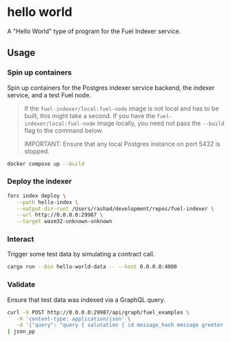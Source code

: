 # hello world

 A "Hello World" type of program for the Fuel Indexer service.

## Usage

### Spin up containers

Spin up containers for the Postgres indexer service backend, the indexer service, and a test Fuel node.

> If the `fuel-indexer/local:fuel-node` image is not local and has to be built, this might take a second. If you have the `fuel-indexer/local:fuel-node` image locally, you need not pass the `--build` flag to the command below.
>
> IMPORTANT: Ensure that any local Postgres instance on port 5432 is stopped.

```bash
docker compose up --build
```

### Deploy the indexer

```bash
forc index deploy \
   --path hello-index \
   --output-dir-root /Users/rashad/development/repos/fuel-indexer \
   --url http://0.0.0.0:29987 \
   --target wasm32-unknown-unknown
```

### Interact

Trigger some test data by simulating a contract call.

```bash
cargo run --bin hello-world-data -- --host 0.0.0.0:4000
```

### Validate

Ensure that test data was indexed via a GraphQL query.

```bash
curl -X POST http://0.0.0.0:29987/api/graph/fuel_examples \
   -H 'content-type: application/json' \
   -d '{"query": "query { salutation { id message_hash message greeter first_seen last_seen }}", "params": "b"}' \
| json_pp
```

